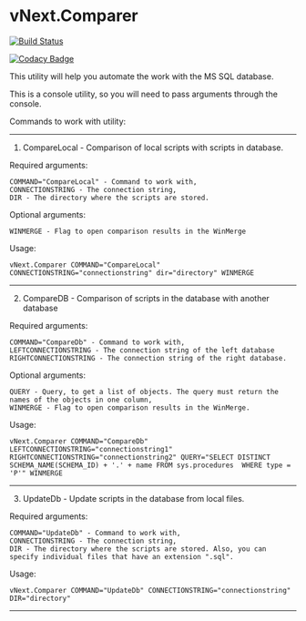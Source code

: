 # vNext.Comparer
[![Build Status](https://travis-ci.org/PDmatrix/vNext.Comparer.svg?branch=master)](https://travis-ci.org/PDmatrix/vNext.Comparer)

[![Codacy Badge](https://api.codacy.com/project/badge/Grade/1479838fe39348bf85a11e05310cdd57)](https://www.codacy.com/app/PDmatrix/vNext.Comparer?utm_source=github.com&amp;utm_medium=referral&amp;utm_content=PDmatrix/vNext.Comparer&amp;utm_campaign=Badge_Grade)

This utility will help you automate the work with the MS SQL database.

This is a console utility, so you will need to pass arguments through the console.

Commands to work with utility:
  
  ---
1) CompareLocal - Comparison of local scripts with scripts in database.
  
  Required arguments:
  ```
COMMAND="CompareLocal" - Command to work with,
CONNECTIONSTRING - The connection string,
DIR - The directory where the scripts are stored.
  ```
  Optional arguments:
  ```
WINMERGE - Flag to open comparison results in the WinMerge
  ```
  Usage:
  ```
vNext.Comparer COMMAND="CompareLocal" CONNECTIONSTRING="connectionstring" dir="directory" WINMERGE
  ```
  
  ---
2) CompareDB - Comparison of scripts in the database with another database
  
  Required arguments:
  ```
COMMAND="CompareDb" - Command to work with,
LEFTCONNECTIONSTRING - The connection string of the left database
RIGHTCONNECTIONSTRING - The connection string of the right database.
  ```
  Optional arguments:
  ```
QUERY - Query, to get a list of objects. The query must return the names of the objects in one column,
WINMERGE - Flag to open comparison results in the WinMerge.
  ```
  Usage:
  ```
vNext.Comparer COMMAND="CompareDb" LEFTCONNECTIONSTRING="connectionstring1" RIGHTCONNECTIONSTRING="connectionstring2" QUERY="SELECT DISTINCT SCHEMA_NAME(SCHEMA_ID) + '.' + name FROM sys.procedures  WHERE type = 'P'" WINMERGE
  ```
  
  ---
3) UpdateDb - Update scripts in the database from local files.
  
  Required arguments:
  ```
COMMAND="UpdateDb" - Command to work with,
CONNECTIONSTRING - The connection string,
DIR - The directory where the scripts are stored. Also, you can specify individual files that have an extension ".sql".
  ```
  Usage:
  ```
vNext.Comparer COMMAND="UpdateDb" CONNECTIONSTRING="connectionstring" DIR="directory"
  ```
  
  ---
